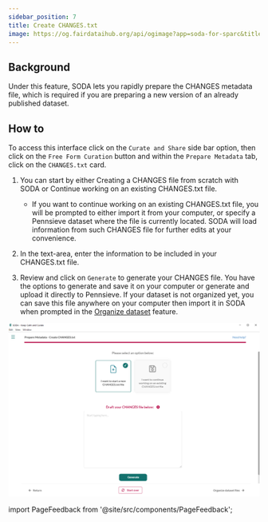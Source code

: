 ```yaml
---
sidebar_position: 7
title: Create CHANGES.txt
image: https://og.fairdataihub.org/api/ogimage?app=soda-for-sparc&title=Create%20CHANGES.txt&description=Prepare%20Metadata
---
```


## Background

Under this feature, SODA lets you rapidly prepare the CHANGES metadata file, which is required if you are preparing a new version of an already published dataset.

## How to

To access this interface click on the `Curate and Share` side bar option, then click on the `Free Form Curation` button and within the `Prepare Metadata` tab,
click on the `CHANGES.txt` card.

1. You can start by either Creating a CHANGES file from scratch with SODA or Continue working on an existing CHANGES.txt file.

   - If you want to continue working on an existing CHANGES.txt file, you will be prompted to either import it from your computer, or specify a Pennsieve dataset
     where the file is currently located. SODA will load information from such CHANGES file for further edits at your convenience.

2. In the text-area, enter the information to be included in your CHANGES.txt file.

3. Review and click on `Generate` to generate your CHANGES file. You have the options to generate and save it on your computer or generate and upload it directly
   to Pennsieve. If your dataset is not organized yet, you can save this file anywhere on your computer then import it in SODA when prompted in the
   [Organize dataset](../prepare-dataset/organize-dataset) feature.

![](https://github.com/fairdataihub/SODA-for-SPARC/raw/main/docs/documentation/Prepare-metadata/Readme-Changes/changes.PNG?raw=true)

import PageFeedback from '@site/src/components/PageFeedback';

<PageFeedback />
